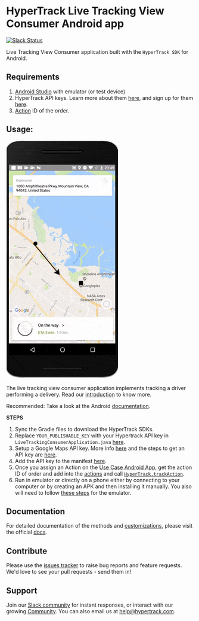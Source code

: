 # HyperTrack Live Tracking View Consumer Android app
[![Slack Status](http://slack.hypertrack.com/badge.svg)](http://slack.hypertrack.com)

Live Tracking View Consumer application built with the `HyperTrack SDK` for Android.

## Requirements
1. [Android Studio](https://developer.android.com/studio/index.html) with emulator (or test device)
2. HyperTrack API keys. Learn more about them [here](https://docs.hypertrack.com/gettingstarted/authentication.html), and sign up for them [here](https://dashboard.hypertrack.com/signup).
3. [Action](https://docs.hypertrack.com/sdks/android/reference/action.html) ID of the order.

## Usage:
![Live Tracking View example](readme-imgs/live_tracking_view_consumer.gif)

The live tracking view consumer application implements tracking a driver performing a delivery. Read our [introduction](https://docs.hypertrack.com/usecases/livetracking/android/installing.html) to know more.

Recommended: Take a look at the Android [documentation](https://docs.hypertrack.com/sdks/android/setup.html).

**STEPS**

1. Sync the Gradle files to download the HyperTrack SDKs.
2. Replace `YOUR_PUBLISHABLE_KEY` with your Hypertrack API key in `LiveTrackingConsumerApplication.java` [here](https://github.com/hypertrack/live-tracking-consumer-example-android/blob/master/app/src/main/java/io/hypertrack/livetrackingconsumer/LiveTrackingConsumerApplication.java#L19).
3. Setup a Google Maps API key. More info [here](https://developers.google.com/maps/documentation/android-api/start) and the steps to get an API key are [here](https://developers.google.com/maps/documentation/android-api/start#step_4_get_a_google_maps_api_key).
4. Add the API key to the manifest [here](https://github.com/hypertrack/live-tracking-consumer-example-android/blob/master/app/src/main/AndroidManifest.xml#L26).
6. Once you assign an Action on the [Use Case Android App](https://github.com/hypertrack/use-cases-example-android), get the action ID of order and add into the [actions](https://github.com/hypertrack/live-tracking-consumer-example-android/blob/master/app/src/main/java/io/hypertrack/livetrackingconsumer/MainActivity.java#L61) and call [`HyperTrack.trackAction`](https://github.com/hypertrack/live-tracking-consumer-example-android/blob/master/app/src/main/java/io/hypertrack/livetrackingconsumer/MainActivity.java#L66).
6. Run in emulator or directly on a phone either by connecting to your computer or by creating an APK and then installing it manually. You also will need to follow [these steps](https://developer.android.com/studio/run/emulator.html#extended) for the emulator.

## Documentation
For detailed documentation of the methods and [customizations](https://docs.hypertrack.com/usecases/livetracking/android/installing.html), please visit the official [docs](https://docs.hypertrack.com/).

## Contribute
Please use the [issues tracker](https://github.com/hypertrack/live-tracking-consumer-example-android/issues) to raise bug reports and feature requests. We'd love to see your pull requests - send them in!

## Support
Join our [Slack community](http://slack.hypertrack.com) for instant responses, or interact with our growing [Community](https://community.hypertrack.com). You can also email us at help@hypertrack.com.
